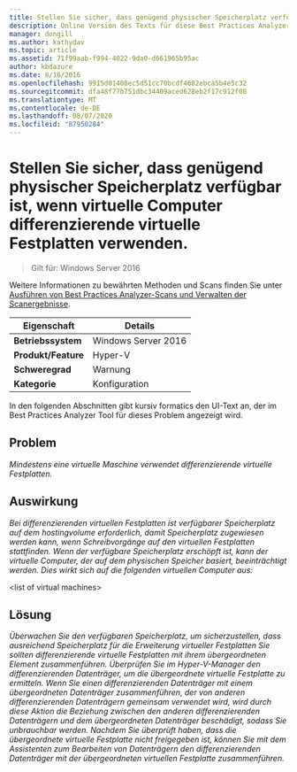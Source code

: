 ```yaml
---
title: Stellen Sie sicher, dass genügend physischer Speicherplatz verfügbar ist, wenn virtuelle Computer differenzierende virtuelle Festplatten verwenden.
description: Online Version des Texts für diese Best Practices Analyzer Regel.
manager: dongill
ms.author: kathydav
ms.topic: article
ms.assetid: 71f99aab-f994-4022-9da0-d661965b95ac
author: kbdazure
ms.date: 8/16/2016
ms.openlocfilehash: 9915d01408ec5d51cc70bcdf4682ebca5b4e5c32
ms.sourcegitcommit: dfa48f77b751dbc34409aced628eb2f17c912f08
ms.translationtype: MT
ms.contentlocale: de-DE
ms.lasthandoff: 08/07/2020
ms.locfileid: "87950284"
---
```

# <a name="ensure-sufficient-physical-disk-space-is-available-when-virtual-machines-use-differencing-virtual-hard-disks"></a>Stellen Sie sicher, dass genügend physischer Speicherplatz verfügbar ist, wenn virtuelle Computer differenzierende virtuelle Festplatten verwenden.

>Gilt für: Windows Server 2016

Weitere Informationen zu bewährten Methoden und Scans finden Sie unter [Ausführen von Best Practices Analyzer-Scans und Verwalten der Scanergebnisse](https://go.microsoft.com/fwlink/p/?LinkID=223177).

|Eigenschaft|Details|
|-|-|
|**Betriebssystem**|Windows Server 2016|
|**Produkt/Feature**|Hyper-V|
|**Schweregrad**|Warnung|
|**Kategorie**|Konfiguration|

In den folgenden Abschnitten gibt kursiv formatics den UI-Text an, der im Best Practices Analyzer Tool für dieses Problem angezeigt wird.

## <a name="issue"></a>Problem
*Mindestens eine virtuelle Maschine verwendet differenzierende virtuelle Festplatten.*

## <a name="impact"></a>Auswirkung
*Bei differenzierenden virtuellen Festplatten ist verfügbarer Speicherplatz auf dem hostingvolume erforderlich, damit Speicherplatz zugewiesen werden kann, wenn Schreibvorgänge auf den virtuellen Festplatten stattfinden. Wenn der verfügbare Speicherplatz erschöpft ist, kann der virtuelle Computer, der auf dem physischen Speicher basiert, beeinträchtigt werden. Dies wirkt sich auf die folgenden virtuellen Computer aus:*

\<list of virtual machines>

## <a name="resolution"></a>Lösung
*Überwachen Sie den verfügbaren Speicherplatz, um sicherzustellen, dass ausreichend Speicherplatz für die Erweiterung virtueller Festplatten Sie sollten differenzierende virtuelle Festplatten mit ihrem übergeordneten Element zusammenführen. Überprüfen Sie im Hyper-V-Manager den differenzierenden Datenträger, um die übergeordnete virtuelle Festplatte zu ermitteln. Wenn Sie einen differenzierenden Datenträger mit einem übergeordneten Datenträger zusammenführen, der von anderen differenzierenden Datenträgern gemeinsam verwendet wird, wird durch diese Aktion die Beziehung zwischen den anderen differenzierenden Datenträgern und dem übergeordneten Datenträger beschädigt, sodass Sie unbrauchbar werden. Nachdem Sie überprüft haben, dass die übergeordnete virtuelle Festplatte nicht freigegeben ist, können Sie mit dem Assistenten zum Bearbeiten von Datenträgern den differenzierenden Datenträger mit der übergeordneten virtuellen Festplatte zusammenführen.*



